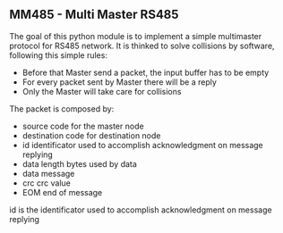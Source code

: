 MM485 - Multi Master RS485
--------------------------

The goal of this python module is to implement a simple multimaster protocol for RS485 network.
It is thinked to solve collisions by software, following this simple rules:

* Before that Master send a packet, the input buffer has to be empty
* For every packet sent by Master there will be a reply
* Only the Master will take care for collisions

The packet is composed by:

* source            code for the master node
* destination       code for destination node
* id                identificator used to accomplish acknowledgment on message replying
* data length       bytes used by data
* data              message
* crc               crc value
* EOM               end of message

id is the identificator used to accomplish acknowledgment on message replying